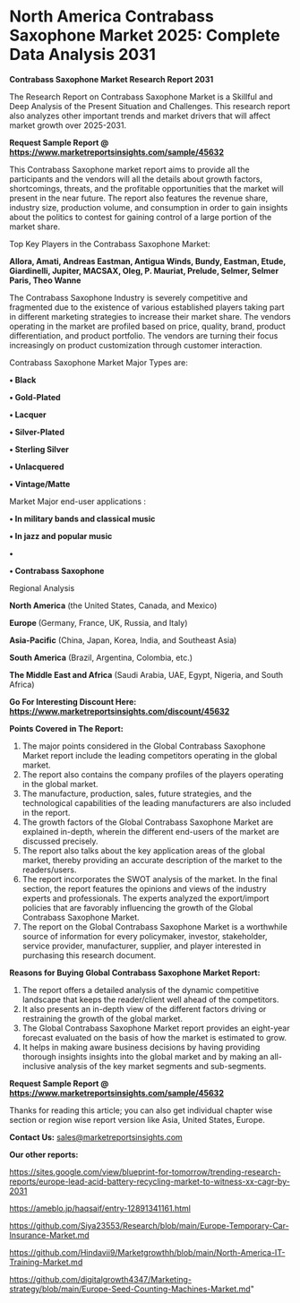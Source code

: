 # North America Contrabass Saxophone Market 2025: Complete Data Analysis 2031

<strong>Contrabass Saxophone Market Research Report 2031</strong>

The Research Report on Contrabass Saxophone Market is a Skillful and Deep Analysis of the Present Situation and Challenges. This research report also analyzes other important trends and market drivers that will affect market growth over 2025-2031.

<strong>Request Sample Report @ <a href=https://www.marketreportsinsights.com/sample/45632>https://www.marketreportsinsights.com/sample/45632</a></strong>

This Contrabass Saxophone market report aims to provide all the participants and the vendors will all the details about growth factors, shortcomings, threats, and the profitable opportunities that the market will present in the near future. The report also features the revenue share, industry size, production volume, and consumption in order to gain insights about the politics to contest for gaining control of a large portion of the market share.

Top Key Players in the Contrabass Saxophone Market:

<strong>Allora, Amati, Andreas Eastman, Antigua Winds, Bundy, Eastman, Etude, Giardinelli, Jupiter, MACSAX, Oleg, P. Mauriat, Prelude, Selmer, Selmer Paris, Theo Wanne</strong>

The Contrabass Saxophone Industry is severely competitive and fragmented due to the existence of various established players taking part in different marketing strategies to increase their market share. The vendors operating in the market are profiled based on price, quality, brand, product differentiation, and product portfolio. The vendors are turning their focus increasingly on product customization through customer interaction.

Contrabass Saxophone Market Major Types are:

<strong>•  Black

•  Gold-Plated

•  Lacquer

•  Silver-Plated

•  Sterling Silver

•  Unlacquered

•  Vintage/Matte</strong>

Market Major end-user applications :

<strong>•  In military bands and classical music

•  In jazz and popular music

•  

•  Contrabass Saxophone</strong>

Regional Analysis

</u><strong><b>North America</b></strong> (the United States, Canada, and Mexico)

<strong><b>Europe </b></strong>(Germany, France, UK, Russia, and Italy)

<strong><b>Asia-Pacific</b></strong> (China, Japan, Korea, India, and Southeast Asia)

<strong><b>South America</b></strong> (Brazil, Argentina, Colombia, etc.)

<strong><b>The Middle East and Africa</b></strong> (Saudi Arabia, UAE, Egypt, Nigeria, and South Africa)

<strong>Go For Interesting Discount Here: <a href=https://www.marketreportsinsights.com/discount/45632>https://www.marketreportsinsights.com/discount/45632</a></strong>

<strong>Points Covered in The Report:</strong>
<ol>
  <li>The major points considered in the Global Contrabass Saxophone Market report include the leading competitors operating in the global market.</li>
  <li>The report also contains the company profiles of the players operating in the global market.</li>
  <li>The manufacture, production, sales, future strategies, and the technological capabilities of the leading manufacturers are also included in the report.</li>
  <li>The growth factors of the Global Contrabass Saxophone Market are explained in-depth, wherein the different end-users of the market are discussed precisely.</li>
  <li>The report also talks about the key application areas of the global market, thereby providing an accurate description of the market to the readers/users.</li>
  <li>The report incorporates the SWOT analysis of the market. In the final section, the report features the opinions and views of the industry experts and professionals. The experts analyzed the export/import policies that are favorably influencing the growth of the Global Contrabass Saxophone Market.</li>
  <li>The report on the Global Contrabass Saxophone Market is a worthwhile source of information for every policymaker, investor, stakeholder, service provider, manufacturer, supplier, and player interested in purchasing this research document.</li>
</ol>
<strong>Reasons for Buying Global Contrabass Saxophone Market Report:</strong>

<ol>
  <li>The report offers a detailed analysis of the dynamic competitive landscape that keeps the reader/client well ahead of the competitors.</li>
  <li>It also presents an in-depth view of the different factors driving or restraining the growth of the global market.</li>
  <li>The Global Contrabass Saxophone Market report provides an eight-year forecast evaluated on the basis of how the market is estimated to grow.</li>
  <li>It helps in making aware business decisions by having providing thorough insights insights into the global market and by making an all-inclusive analysis of the key market segments and sub-segments.</li>
</ol>
<strong>Request Sample Report @ <a href=https://www.marketreportsinsights.com/sample/45632>https://www.marketreportsinsights.com/sample/45632</a></strong>


Thanks for reading this article; you can also get individual chapter wise section or region wise report version like Asia, United States, Europe.

<strong>Contact Us:</strong>
sales@marketreportsinsights.com

<strong>Our other reports:</strong>

<a href=https://sites.google.com/view/blueprint-for-tomorrow/trending-research-reports/europe-lead-acid-battery-recycling-market-to-witness-xx-cagr-by-2031>https://sites.google.com/view/blueprint-for-tomorrow/trending-research-reports/europe-lead-acid-battery-recycling-market-to-witness-xx-cagr-by-2031</a>

<a href=https://ameblo.jp/haqsaif/entry-12891341161.html>https://ameblo.jp/haqsaif/entry-12891341161.html</a>

<a href=https://github.com/Siya23553/Research/blob/main/Europe-Temporary-Car-Insurance-Market.md>https://github.com/Siya23553/Research/blob/main/Europe-Temporary-Car-Insurance-Market.md</a>

<a href=https://github.com/Hindavii9/Marketgrowthh/blob/main/North-America-IT-Training-Market.md>https://github.com/Hindavii9/Marketgrowthh/blob/main/North-America-IT-Training-Market.md</a>

<a href=https://github.com/digitalgrowth4347/Marketing-strategy/blob/main/Europe-Seed-Counting-Machines-Market.md>https://github.com/digitalgrowth4347/Marketing-strategy/blob/main/Europe-Seed-Counting-Machines-Market.md</a>"
